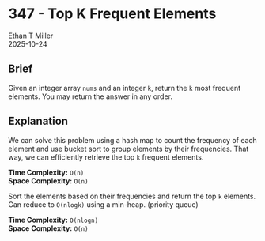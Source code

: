 # 347 - Top K Frequent Elements

Ethan T Miller  
2025-10-24  

## Brief
Given an integer array `nums` and an integer `k`, return the `k` most frequent elements. You may return the answer in any order.

## Explanation
We can solve this problem using a hash map to count the frequency of each element and use bucket sort to group elements by their frequencies. That way, we can efficiently retrieve the top `k` frequent elements.

**Time Complexity:** `O(n)`  
**Space Complexity:** `O(n)`

Sort the elements based on their frequencies and return the top `k` elements. Can reduce to `O(nlogk)` using a min-heap. (priority queue)

**Time Complexity:** `O(nlogn)`  
**Space Complexity:** `O(n)`